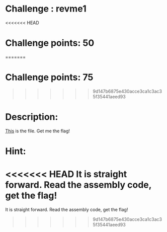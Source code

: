 # Challenge : revme1

<<<<<<< HEAD
# Challenge points: 50
=======
# Challenge points: 75
>>>>>>> 9d147b6875e430acce3ca1c3ac35f35441aeed93

# Description: 

[This](./revme1) is the file. 
Get me the flag!

# Hint: 

<<<<<<< HEAD
It is straight forward. Read the assembly code, get the flag!
=======
It is straight forward. Read the assembly code, get the flag!
>>>>>>> 9d147b6875e430acce3ca1c3ac35f35441aeed93
